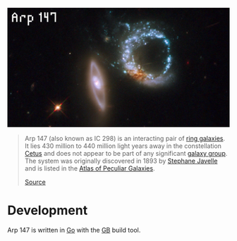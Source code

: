![Arp 147](resources/screenshots/Arp_147.jpg)

> Arp 147 (also known as IC 298) is an interacting pair of [ring galaxies](https://en.wikipedia.org/wiki/Ring_galaxies). It lies 430 million to 440 million light years away in the constellation [Cetus](https://en.wikipedia.org/wiki/Cetus) and does not appear to be part of any significant [galaxy group](https://en.wikipedia.org/wiki/Galaxy_group). The system was originally discovered in 1893 by [Stephane Javelle](https://en.wikipedia.org/wiki/Stephane_Javelle) and is listed in the [Atlas of Peculiar Galaxies](https://en.wikipedia.org/wiki/Atlas_of_Peculiar_Galaxies).
>
> [Source](https://en.wikipedia.org/wiki/Arp_147)

# Development

Arp 147 is written in [Go](https://golang.org/) with the [GB](https://getgb.io/) build tool.
